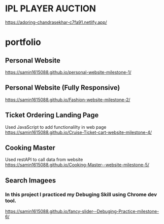# IPL PLAYER AUCTION

https://adoring-chandrasekhar-c7fa91.netlify.app/

# portfolio

## Personal Website
https://samin1615088.github.io/personal-website-milestone-1/


## Personal Website (Fully Responsive)
https://samin1615088.github.io/Fashion-website-milestone-2/

## Ticket Ordering Landing Page
Used JavaScript to add functionalilty in web page
https://samin1615088.github.io/Cruise-Ticket-cart-website-milestone-4/

## Cooking Master
Used restAPI to call data from website
https://samin1615088.github.io/Cooking-Master--website-milestone-5/

## Search Imagees 
### In this project I practiced my Debuging Skill using Chrome dev tool. 
https://samin1615088.github.io/fancy-slider--Debuging-Practice-milestone-6/


